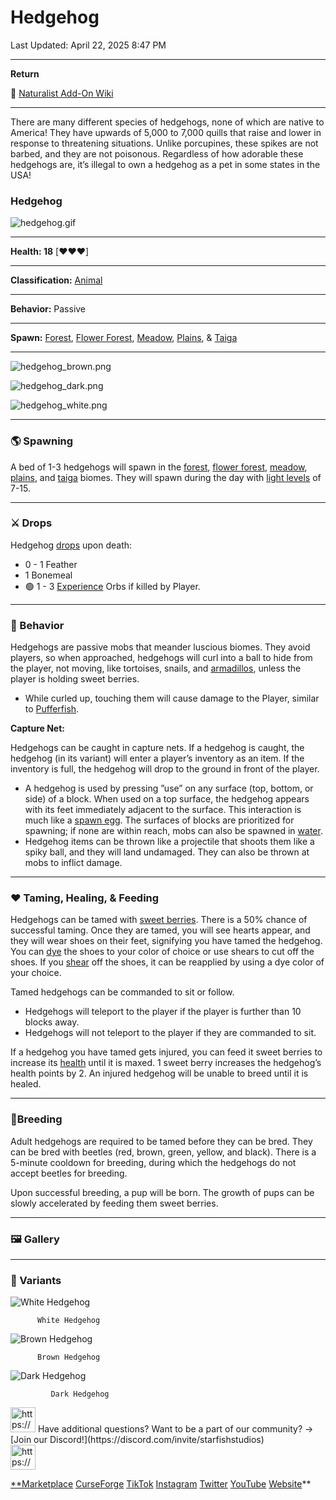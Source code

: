 # Hedgehog

Last Updated: April 22, 2025 8:47 PM

---

**Return**

🐻 [Naturalist Add-On Wiki](https://www.notion.so/1a7a9a61c3f1800c8e32e893d6e7f430?pvs=21)

---

There are many different species of hedgehogs, none of which are native to America! They have upwards of 5,000 to 7,000 quills that raise and lower in response to threatening situations. Unlike porcupines, these spikes are not barbed, and they are not poisonous. Regardless of how adorable these hedgehogs are, it’s illegal to own a hedgehog as a pet in some states in the USA!

<aside>

### **Hedgehog**

![hedgehog.gif](Hedgehog%201dd816019a9f81e99d92f06dd7555380/hedgehog.gif)

---

**Health: 18** [♥️♥️♥️]

---

**Classification:** [Animal](https://minecraft.fandom.com/wiki/Animal)

---

**Behavior:** Passive

---

**Spawn:** [Forest](https://minecraft.wiki/w/Forest), [Flower Forest](https://minecraft.wiki/w/Flower_Forest), [Meadow](https://minecraft.wiki/w/Meadow), [Plains](https://minecraft.wiki/w/Plains), & [Taiga](https://minecraft.wiki/w/Taiga)

---

![hedgehog_brown.png](Hedgehog%201dd816019a9f81e99d92f06dd7555380/hedgehog_brown.png)

![hedgehog_dark.png](Hedgehog%201dd816019a9f81e99d92f06dd7555380/hedgehog_dark.png)

![hedgehog_white.png](Hedgehog%201dd816019a9f81e99d92f06dd7555380/hedgehog_white.png)

</aside>

---

### 🌎 Spawning

A bed of 1-3 hedgehogs will spawn in the [forest](https://minecraft.wiki/w/Forest), [flower forest](https://minecraft.wiki/w/Flower_Forest), [meadow](https://minecraft.wiki/w/Meadow), [plains](https://minecraft.wiki/w/Plains), and [taiga](https://minecraft.wiki/w/Taiga) biomes. They will spawn during the day with [light levels](https://minecraft.fandom.com/wiki/Light) of 7-15.

---

### ⚔️ Drops

Hedgehog [drops](https://minecraft.fandom.com/wiki/Drops) upon death:

- 0 - 1 Feather
- 1 Bonemeal
- 🟢 1 - 3 [Experience](https://minecraft.fandom.com/wiki/Experience) Orbs if killed by Player.

---

### 🧠 Behavior

Hedgehogs are passive mobs that meander luscious biomes. They avoid players, so when approached, hedgehogs will curl into a ball to hide from the player, not moving, like tortoises, snails, and [armadillos](https://minecraft.wiki/w/Armadillo), unless the player is holding sweet berries.

- While curled up, touching them will cause damage to the Player, similar to [Pufferfish](https://minecraft.wiki/w/Pufferfish).

**Capture Net:**

Hedgehogs can be caught in capture nets. If a hedgehog is caught, the hedgehog (in its variant) will enter a player’s inventory as an item. If the inventory is full, the hedgehog will drop to the ground in front of the player.

- A hedgehog is used by pressing ”use” on any surface (top, bottom, or side) of a block. When used on a top surface, the hedgehog appears with its feet immediately adjacent to the surface. This interaction is much like a [spawn egg](https://minecraft.fandom.com/wiki/Spawn_Egg). The surfaces of blocks are prioritized for spawning; if none are within reach, mobs can also be spawned in [water](https://minecraft.fandom.com/wiki/Water).
- Hedgehog items can be thrown like a projectile that shoots them like a spiky ball, and they will land undamaged. They can also be thrown at mobs to inflict damage.

---

### ❤️ Taming, Healing, & Feeding

Hedgehogs can be tamed with [sweet berries](https://minecraft.wiki/w/Sweet_Berries). There is a 50% chance of successful taming. Once they are tamed, you will see hearts appear, and they will wear shoes on their feet, signifying you have tamed the hedgehog. You can [dye](https://minecraft.fandom.com/wiki/Dye) the shoes to your color of choice or use shears to cut off the shoes. If you [shear](https://minecraft.fandom.com/wiki/Shears) off the shoes, it can be reapplied by using a dye color of your choice. 

Tamed hedgehogs can be commanded to sit or follow.

- Hedgehogs will teleport to the player if the player is further than 10 blocks away.
- Hedgehogs will not teleport to the player if they are commanded to sit.

If a hedgehog you have tamed gets injured, you can feed it sweet berries to increase its [health](https://minecraft.fandom.com/wiki/Health) until it is maxed. 1 sweet berry increases the hedgehog’s health points by 2. An injured hedgehog will be unable to breed until it is healed.

---

### 🥚Breeding

Adult hedgehogs are required to be tamed before they can be bred. They can be bred with beetles (red, brown, green, yellow, and black). There is a 5-minute cooldown for breeding, during which the hedgehogs do not accept beetles for breeding. 

Upon successful breeding, a pup will be born. The growth of pups can be slowly accelerated by feeding them sweet berries.

---

### 🖼️ Gallery

---

### 🎨 Variants

![          White Hedgehog](Hedgehog%201dd816019a9f81e99d92f06dd7555380/white_hedgehog.gif)

          White Hedgehog

![          Brown Hedgehog](Hedgehog%201dd816019a9f81e99d92f06dd7555380/brown_hedgehog.gif)

          Brown Hedgehog

![             Dark Hedgehog](Hedgehog%201dd816019a9f81e99d92f06dd7555380/dark_hedgehog.gif)

             Dark Hedgehog

<aside>
<img src="https://www.notion.so/icons/headset_red.svg" alt="https://www.notion.so/icons/headset_red.svg" width="40px" /> Have additional questions? Want to be a part of our community? → [Join our Discord!](https://discord.com/invite/starfishstudios)

</aside>

<aside>
<img src="https://www.notion.so/icons/star_red.svg" alt="https://www.notion.so/icons/star_red.svg" width="40px" />

[**Marketplace](https://www.minecraft.net/en-us/marketplace/creator?name=Starfish%20Studios)      [CurseForge](https://www.curseforge.com/members/starfish_studios/projects)      [TikTok](https://www.tiktok.com/@starfishstudios)      [Instagram](https://www.instagram.com/starfishstudiosinc/)      [Twitter](https://twitter.com/starfishstudios)      [YouTube](https://www.youtube.com/@starfishstudios)      [Website](https://starfish-studios.com/)**

</aside>